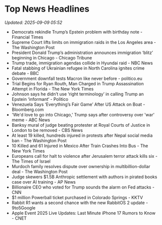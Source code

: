 # Top News Headlines

_Updated: 2025-09-09 05:52_

- Democrats rekindle Trump’s Epstein problem with birthday note - Financial Times
- Supreme Court lifts limits on immigration raids in the Los Angeles area - The Washington Post
- President Donald Trump’s administration announces immigration ‘blitz’ beginning in Chicago - Chicago Tribune
- Trump trade, immigration agendas collide in Hyundai raid - NBC News
- Fatal stabbing of Ukrainian refugee in North Carolina ignites crime debate - BBC
- Government downfall tests Macron like never before - politico.eu
- Trial Begins for Ryan Routh, Man Charged in Trump Assassination Attempt in Florida - The New York Times
- Johnson says he didn’t use ‘right terminology’ in calling Trump an Epstein ‘informant‘ - Politico
- Venezuela Says ‘Everything’s Fair Game’ After US Attack on Boat - Bloomberg.com
- 'We'd love to go into Chicago,' Trump says after controversy over 'war' meme - ABC News
- Banksy mural of judge beating protester at Royal Courts of Justice in London to be removed - CBS News
- At least 19 killed, hundreds injured in protests after Nepal social media ban - The Washington Post
- 10 Killed and 61 Injured in Mexico After Train Crashes Into Bus - The New York Times
- Europeans call for halt to violence after Jerusalem terror attack kills six - The Times of Israel
- Murdoch family resolves dispute over ownership in multibillion-dollar deal - The Washington Post
- Judge skewers $1.5B Anthropic settlement with authors in pirated books case over AI training - AP News
- Billionaire CEO who voted for Trump sounds the alarm on Fed attacks - CNN
- $1 million Powerball ticket purchased in Colorado Springs - KKTV
- Rabbit R1 wants a second chance with the new RabbitOS 2 update - 9to5Google
- Apple Event 2025 Live Updates: Last Minute iPhone 17 Rumors to Know - CNET